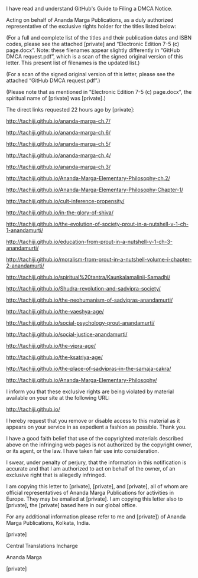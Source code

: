 I have read and understand GitHub's Guide to Filing a DMCA Notice.    
    
     
    
Acting on behalf of Ananda Marga Publications, as a duly authorized representative of the exclusive rights holder for the titles listed below:    
    
     
    
(For a full and complete list of the titles and their publication dates and ISBN codes, please see the attached [private] and “Electronic Edition 7-5 (c) page.docx”. Note: these filenames appear slightly differently in “GitHub DMCA request.pdf”, which is a scan of the signed original version of this letter. This present list of filenames is the updated list.)    
    
     
    
(For a scan of the signed original version of this letter, please see the attached “GitHub DMCA request.pdf”.)    
    
     
    
(Please note that as mentioned in "Electronic Edition 7-5 (c) page.docx", the spiritual name of [private] was [private].)    
    
     
    
The direct links requested 22 hours ago by [private]:    
    
     
    
http://tachiji.github.io/ananda-marga-ch.7/    
    
     
    
http://tachiji.github.io/ananda-marga-ch.6/    
    
     
    
http://tachiji.github.io/ananda-marga-ch.5/    
    
     
    
http://tachiji.github.io/ananda-marga-ch.4/    
    
     
    
http://tachiji.github.io/ananda-marga-ch.3/    
    
     
    
http://tachiji.github.io/Ananda-Marga-Elementary-Philosophy-ch.2/    
    
     
    
http://tachiji.github.io/Ananda-Marga-Elementary-Philosophy-Chapter-1/    
    
     
    
http://tachiji.github.io/cult-inference-propensity/    
    
     
    
http://tachiji.github.io/in-the-glory-of-shiva/    
    
     
    
http://tachiji.github.io/the-evolution-of-society-prout-in-a-nutshell-v-1-ch-1-anandamurti/    
    
     
    
http://tachiji.github.io/education-from-prout-in-a-nutshell-v-1-ch-3-anandamurti/    
    
     
    
http://tachiji.github.io/moralism-from-prout-in-a-nutshell-volume-i-chapter-2-anandamurti/    
    
     
    
http://tachiji.github.io/spiritual%20tantra/Kaunkalamalinii-Samadhi/    
    
     
    
http://tachiji.github.io/Shudra-revolution-and-sadvipra-society/    
    
     
    
http://tachiji.github.io/the-neohumanism-of-sadvipras-anandamurti/    
    
     
    
http://tachiji.github.io/the-vaeshya-age/    
    
     
    
http://tachiji.github.io/social-psychology-prout-anandamurti/    
    
     
    
http://tachiji.github.io/social-justice-anandamurti/    
    
     
    
http://tachiji.github.io/the-vipra-age/    
    
     
    
http://tachiji.github.io/the-ksatriya-age/    
    
     
    
http://tachiji.github.io/the-place-of-sadvipras-in-the-samaja-cakra/    
    
     
    
http://tachiji.github.io/Ananda-Marga-Elementary-Philosophy/    
    
     
    
     
    
     
    
I inform you that these exclusive rights are being violated by material available on your site at the following URL:    
    
http://tachiji.github.io/    
    
     
    
I hereby request that you remove or disable access to this material as it appears on your service in as expedient a fashion as possible. Thank you.    
    
     
    
I have a good faith belief that use of the copyrighted materials described above on the infringing web pages is not authorized by the copyright owner, or its agent, or the law. I have taken fair use into consideration.    
    
     
    
I swear, under penalty of perjury, that the information in this notification is accurate and that I am authorized to act on behalf of the owner, of an exclusive right that is allegedly infringed.    
    
     
    
I am copying this letter to [private], [private], and [private], all of whom are official representatives of Ananda Marga Publications for activities in Europe. They may be emailed at [private]. I am copying this letter also to [private], the [private] based here in our global office.    
    
     
    
For any additional information please refer to me and [private]) of Ananda Marga Publications, Kolkata, India.    
    
     
    
     
    
     
    
     
    
     
    
[private]

Central Translations Incharge    
    
Ananda Marga    
    
[private]  
